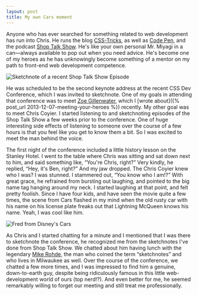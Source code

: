 ```yaml
---
layout: post
title: My own Cars moment
---
```

Anyone who has ever searched for something related to web development has run into Chris. He runs the blog [CSS-Tricks](http://css-tricks.com), as well as [Code Pen](http://codepen.io), and the podcast [Shop Talk Show](http://shoptalkshow.com). He's like your own personal Mr. Miyagi in a can—always available to pop out when you need advice. He's become one of my heroes as he has unknowingly become something of a mentor on my path to front-end web development competence.

<p class="photo post-image-s post-image-right"><img src="//media.bsn.io/img/shop-talk/Shop-Talk-Sketchnotes-17-Oct-2013-thumb.jpg" alt="Sketchnote of a recent Shop Talk Show Episode"></p>

He was scheduled to be the second keynote address at the recent CSS Dev Conference, which I was invited to sketchnote. One of my goals in attending that conference was to meet [Zoe Gillenwater](https://twitter.com/zomigi), which I [wrote about]({% post_url 2013-12-07-meeting-your-heroes %}) recently. My other goal was to meet Chris Coyier. I started listening to and sketchnoting episodes of the Shop Talk Show a few weeks prior to the conference. One of huge interesting side effects of listening to someone over the course of a few hours is that you feel like you get to know them a bit. So I was excited to meet the man behind the voice.

The first night of the conference included a little history lesson on the Stanley Hotel. I went to the table where Chris was sitting and sat down next to him, and said something like, “You're Chris, right?” Very kindly, he replied, “Hey, it's Ben, right?” And my jaw dropped. The Chris Coyier knew who I was? I was stunned. I stammered out, “You know who I am!?” With great grace, he refrained from bursting out laughing, and pointed to the big name tag hanging around my neck. I started laughing at that point, and felt pretty foolish. Since I have four kids, and have seen the movie quite a few times, the scene from Cars flashed in my mind when the old rusty car with his name on his license plate freaks out that Lightning McQueen knows his name. Yeah, I was cool like him.

<p class="photo force-center post-image-m"><img src="http://img2.wikia.nocookie.net/__cb20120123034756/pixar/images/e/e2/Fred_C1.jpg" alt="Fred from Disney's Cars"></p>

As Chris and I started chatting for a minute and I mentioned that I was there to sketchnote the conference, he recognized me from the sketchnotes I've done from Shop Talk Show. We chatted about him having lunch with the legendary [Mike Rohde](https://twitter.com/rohdesign), the man who coined the term “sketchnotes” and who lives in Milwaukee as well. Over the course of the conference, we chatted a few more times, and I was impressed to find him a genuine, down-to-earth guy, despite being ridiculously famous in this little web-development world of ours (top nerd!?). And even better for me, he seemed remarkably willing to forget our meeting and still treat me professionally.
